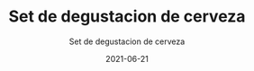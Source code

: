 ---
date: '2021-06-21'
title: Set de degustacion de cerveza
subtitle: Set de degustacion de cerveza
image: https://lh3.googleusercontent.com/pw/ACtC-3cWs70DEBPy8m_z217Ok1LIKZQPZMua6SPztxj7NKdmN3IDtdU7b8JzubXM9KxnYLZgJr7Jk2YhZFJhhbZUx0lzsdxXr_sHMTe5pgi9YAR5dNnyJ-IFIf7H0XNUBPyaIvv4L498WtDl33YjdxLK5AG5Rw=w626-h621-no?authuser=0
price: $ 7.000
weight: 7
description: Set de 6 copas/vasos para cerveza, con explicación según tipo de cerveza óptima para cada vaso
link: 
exclude: false
---